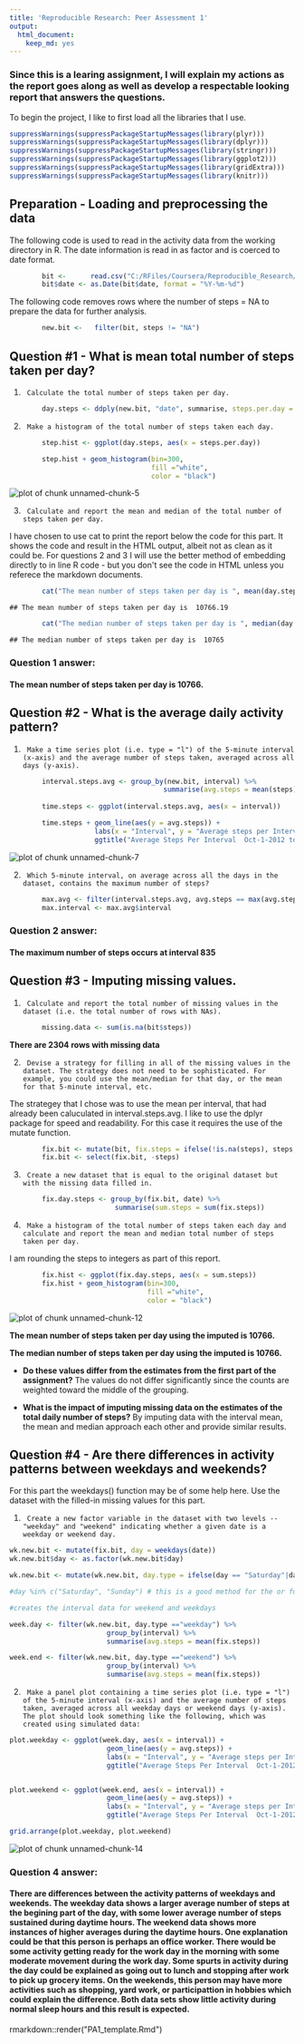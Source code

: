 ```yaml
---
title: 'Reproducible Research: Peer Assessment 1'
output:
  html_document:
    keep_md: yes
---
```


### Since this is a learing assignment, I will explain my actions as the report goes along as well as develop a respectable looking report that answers the questions.

To begin the project, I like to first load all the libraries that I use.


```r
suppressWarnings(suppressPackageStartupMessages(library(plyr)))
suppressWarnings(suppressPackageStartupMessages(library(dplyr)))
suppressWarnings(suppressPackageStartupMessages(library(stringr)))
suppressWarnings(suppressPackageStartupMessages(library(ggplot2)))
suppressWarnings(suppressPackageStartupMessages(library(gridExtra)))
suppressWarnings(suppressPackageStartupMessages(library(knitr)))
```

## Preparation - Loading and preprocessing the data  

The following code is used to read in the activity data from the working directory in R.  The date information is read in as factor and is coerced to date format.  


```r
        bit <-      read.csv("C:/RFiles/Coursera/Reproducible_Research/activity.csv")
        bit$date <- as.Date(bit$date, format = "%Y-%m-%d")
```


The following code removes rows where the number of steps = NA to prepare the data for further analysis.  


```r
        new.bit <-   filter(bit, steps != "NA")
```

## Question #1 - What is mean total number of steps taken per day?  

1.      Calculate the total number of steps taken per day.  


```r
        day.steps <- ddply(new.bit, "date", summarise, steps.per.day = sum(steps))
```

2.      Make a histogram of the total number of steps taken each day.  
 

```r
        step.hist <- ggplot(day.steps, aes(x = steps.per.day))

        step.hist + geom_histogram(bin=300, 
                                   fill ="white", 
                                   color = "black")
```

![plot of chunk unnamed-chunk-5](figure/unnamed-chunk-5-1.png) 

3.      Calculate and report the mean and median of the total number of steps taken per day.  

I have chosen to use cat to print the report below the code for this part.  It shows the code and result in the HTML output, albeit not as clean as it could be.  For questions 2 and 3 I will use the better method of embedding directly to in line R code - but you don't see the code in HTML unless you referece the markdown documents.


```r
        cat("The mean number of steps taken per day is ", mean(day.steps$steps.per.day), "\n")
```

```
## The mean number of steps taken per day is  10766.19
```

```r
        cat("The median number of steps taken per day is ", median(day.steps$steps.per.day), "\n")
```

```
## The median number of steps taken per day is  10765
```
  
###  **Question 1 answer:**  
#### The mean number of steps taken per day is 10766.
  

## Question #2 - What is the average daily activity pattern?  

1.      Make a time series plot (i.e. type = "l") of the 5-minute interval (x-axis) and the average number of steps taken, averaged across all days (y-axis).  


```r
        interval.steps.avg <- group_by(new.bit, interval) %>%
                                      summarise(avg.steps = mean(steps))
        
        time.steps <- ggplot(interval.steps.avg, aes(x = interval))

        time.steps + geom_line(aes(y = avg.steps)) +
                     labs(x = "Interval", y = "Average steps per Interval") + 
                     ggtitle("Average Steps Per Interval  Oct-1-2012 to Nov-30-2012")
```

![plot of chunk unnamed-chunk-7](figure/unnamed-chunk-7-1.png) 

2.      Which 5-minute interval, on average across all the days in the dataset, contains the maximum number of steps?   




```r
        max.avg <- filter(interval.steps.avg, avg.steps == max(avg.steps))
        max.interval <- max.avg$interval
```

###  **Question 2 answer:**  
#### The maximum number of steps occurs at interval 835

## Question #3 - Imputing missing values.  

1.      Calculate and report the total number of missing values in the dataset (i.e. the total number of rows with NAs).  


```r
        missing.data <- sum(is.na(bit$steps))
```

**There are 2304 rows with missing data**

2.      Devise a strategy for filling in all of the missing values in the dataset. The strategy does not need to be sophisticated. For example, you could use the mean/median for that day, or the mean for that 5-minute interval, etc.   

The strategey that I chose was to use the mean per interval, that had already been caluculated in interval.steps.avg.  I like to use the dplyr package for speed and readability.  For this case it requires the use of the mutate function.


```r
        fix.bit <- mutate(bit, fix.steps = ifelse(!is.na(steps), steps, interval.steps.avg$avg.steps))
        fix.bit <- select(fix.bit, -steps) 
```

3.      Create a new dataset that is equal to the original dataset but with the missing data filled in.  


```r
        fix.day.steps <- group_by(fix.bit, date) %>%
                          summarise(sum.steps = sum(fix.steps))
```

4.      Make a histogram of the total number of steps taken each day and calculate and report the mean and median total number of steps taken per day. 

I am rounding the steps to integers as part of this report.


```r
        fix.hist <- ggplot(fix.day.steps, aes(x = sum.steps))
        fix.hist + geom_histogram(bin=300, 
                                  fill ="white", 
                                  color = "black")
```

![plot of chunk unnamed-chunk-12](figure/unnamed-chunk-12-1.png) 

**The mean number of steps taken per day using the imputed is 10766.**  

**The median number of steps taken per day using the imputed is 10766.**

+ **Do these values differ from the estimates from the first part of the assignment?**  The values do not differ significantly since the counts are weighted toward the middle of the grouping.

+ **What is the impact of imputing missing data on the estimates of the total daily number of steps?**  By imputing data with the interval mean, the mean and median approach each other and provide similar results.    


## Question #4 - Are there differences in activity patterns between weekdays and weekends?  

For this part the weekdays() function may be of some help here. Use the dataset with the filled-in missing values for this part.  

1.      Create a new factor variable in the dataset with two levels -- "weekday" and "weekend" indicating whether a given date is a weekday or weekend day.  



```r
wk.new.bit <- mutate(fix.bit, day = weekdays(date))
wk.new.bit$day <- as.factor(wk.new.bit$day)

wk.new.bit <- mutate(wk.new.bit, day.type = ifelse(day == "Saturday"|day == "Sunday", "weekend", "weekday"))

#day %in% c("Saturday", "Sunday") # this is a good method for the or function above too

#creates the interval data for weekend and weekdays

week.day <- filter(wk.new.bit, day.type =="weekday") %>%
                        group_by(interval) %>%        
                        summarise(avg.steps = mean(fix.steps))

week.end <- filter(wk.new.bit, day.type =="weekend") %>%
                        group_by(interval) %>%        
                        summarise(avg.steps = mean(fix.steps))
```

2.      Make a panel plot containing a time series plot (i.e. type = "l") of the 5-minute interval (x-axis) and the average number of steps taken, averaged across all weekday days or weekend days (y-axis). The plot should look something like the following, which was created using simulated data:


```r
plot.weekday <- ggplot(week.day, aes(x = interval)) +
                        geom_line(aes(y = avg.steps)) +
                        labs(x = "Interval", y = "Average steps per Interval") + 
                        ggtitle("Average Steps Per Interval  Oct-1-2012 to Nov-30-2012 - On Weekdays")


plot.weekend <- ggplot(week.end, aes(x = interval)) +
                        geom_line(aes(y = avg.steps)) +
                        labs(x = "Interval", y = "Average steps per Interval") + 
                        ggtitle("Average Steps Per Interval  Oct-1-2012 to Nov-30-2012 - On Weekends")

grid.arrange(plot.weekday, plot.weekend)
```

![plot of chunk unnamed-chunk-14](figure/unnamed-chunk-14-1.png) 

###  **Question 4 answer:**  
#### There are differences between the activity patterns of weekdays and weekends.  The weekday data shows a larger average number of steps at the begining part of the day, with some lower average number of steps sustained during daytime hours.  The weekend data shows more instances of higher averages during the daytime hours.  One explanation could be that this person is perhaps an office worker.  There would be some activity getting ready for the work day in the morning with some moderate movement during the work day.  Some spurts in activity during the day could be explained as going out to lunch and stopping after work to pick up grocery items.  On the weekends, this person may have more activities such as shopping, yard work, or participattion in hobbies which could explain the difference.  Both data sets show little activity during normal sleep hours and this result is expected.  

rmarkdown::render("PA1_template.Rmd")
